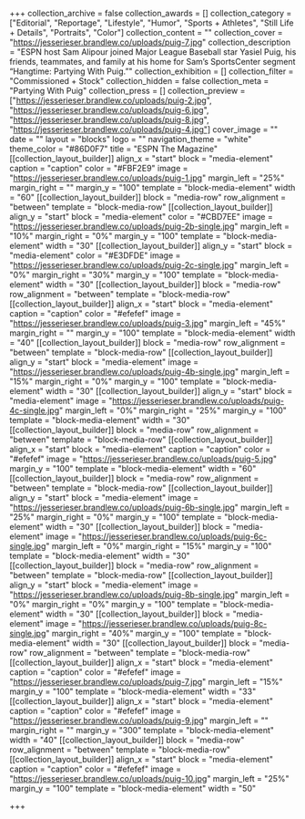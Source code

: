 +++
collection_archive = false
collection_awards = []
collection_category = ["Editorial", "Reportage", "Lifestyle", "Humor", "Sports + Athletes", "Still Life + Details", "Portraits", "Color"]
collection_content = ""
collection_cover = "https://jesserieser.brandlew.co/uploads/puig-7.jpg"
collection_description = "ESPN host Sam Alipour joined Major League Baseball star Yasiel Puig, his friends, teammates, and family at his home for Sam’s SportsCenter segment “Hangtime: Partying With Puig.”"
collection_exhibition = []
collection_filter = "Commissioned + Stock"
collection_hidden = false
collection_meta = "Partying With Puig"
collection_press = []
collection_preview = ["https://jesserieser.brandlew.co/uploads/puig-2.jpg", "https://jesserieser.brandlew.co/uploads/puig-6.jpg", "https://jesserieser.brandlew.co/uploads/puig-8.jpg", "https://jesserieser.brandlew.co/uploads/puig-4.jpg"]
cover_image = ""
date = ""
layout = "blocks"
logo = ""
navigation_theme = "white"
theme_color = "#86D0F7"
title = "ESPN The Magazine"
[[collection_layout_builder]]
align_x = "start"
block = "media-element"
caption = "caption"
color = "#FBF2E9"
image = "https://jesserieser.brandlew.co/uploads/puig-1.jpg"
margin_left = "25%"
margin_right = ""
margin_y = "100"
template = "block-media-element"
width = "60"
[[collection_layout_builder]]
block = "media-row"
row_alignment = "between"
template = "block-media-row"
[[collection_layout_builder]]
align_y = "start"
block = "media-element"
color = "#CBD7EE"
image = "https://jesserieser.brandlew.co/uploads/puig-2b-single.jpg"
margin_left = "10%"
margin_right = "0%"
margin_y = "100"
template = "block-media-element"
width = "30"
[[collection_layout_builder]]
align_y = "start"
block = "media-element"
color = "#E3DFDE"
image = "https://jesserieser.brandlew.co/uploads/puig-2c-single.jpg"
margin_left = "0%"
margin_right = "30%"
margin_y = "100"
template = "block-media-element"
width = "30"
[[collection_layout_builder]]
block = "media-row"
row_alignment = "between"
template = "block-media-row"
[[collection_layout_builder]]
align_x = "start"
block = "media-element"
caption = "caption"
color = "#efefef"
image = "https://jesserieser.brandlew.co/uploads/puig-3.jpg"
margin_left = "45%"
margin_right = ""
margin_y = "100"
template = "block-media-element"
width = "40"
[[collection_layout_builder]]
block = "media-row"
row_alignment = "between"
template = "block-media-row"
[[collection_layout_builder]]
align_y = "start"
block = "media-element"
image = "https://jesserieser.brandlew.co/uploads/puig-4b-single.jpg"
margin_left = "15%"
margin_right = "0%"
margin_y = "100"
template = "block-media-element"
width = "30"
[[collection_layout_builder]]
align_y = "start"
block = "media-element"
image = "https://jesserieser.brandlew.co/uploads/puig-4c-single.jpg"
margin_left = "0%"
margin_right = "25%"
margin_y = "100"
template = "block-media-element"
width = "30"
[[collection_layout_builder]]
block = "media-row"
row_alignment = "between"
template = "block-media-row"
[[collection_layout_builder]]
align_x = "start"
block = "media-element"
caption = "caption"
color = "#efefef"
image = "https://jesserieser.brandlew.co/uploads/puig-5.jpg"
margin_y = "100"
template = "block-media-element"
width = "60"
[[collection_layout_builder]]
block = "media-row"
row_alignment = "between"
template = "block-media-row"
[[collection_layout_builder]]
align_y = "start"
block = "media-element"
image = "https://jesserieser.brandlew.co/uploads/puig-6b-single.jpg"
margin_left = "25%"
margin_right = "0%"
margin_y = "100"
template = "block-media-element"
width = "30"
[[collection_layout_builder]]
block = "media-element"
image = "https://jesserieser.brandlew.co/uploads/puig-6c-single.jpg"
margin_left = "0%"
margin_right = "15%"
margin_y = "100"
template = "block-media-element"
width = "30"
[[collection_layout_builder]]
block = "media-row"
row_alignment = "between"
template = "block-media-row"
[[collection_layout_builder]]
align_y = "start"
block = "media-element"
image = "https://jesserieser.brandlew.co/uploads/puig-8b-single.jpg"
margin_left = "0%"
margin_right = "0%"
margin_y = "100"
template = "block-media-element"
width = "30"
[[collection_layout_builder]]
block = "media-element"
image = "https://jesserieser.brandlew.co/uploads/puig-8c-single.jpg"
margin_right = "40%"
margin_y = "100"
template = "block-media-element"
width = "30"
[[collection_layout_builder]]
block = "media-row"
row_alignment = "between"
template = "block-media-row"
[[collection_layout_builder]]
align_x = "start"
block = "media-element"
caption = "caption"
color = "#efefef"
image = "https://jesserieser.brandlew.co/uploads/puig-7.jpg"
margin_left = "15%"
margin_y = "100"
template = "block-media-element"
width = "33"
[[collection_layout_builder]]
align_x = "start"
block = "media-element"
caption = "caption"
color = "#efefef"
image = "https://jesserieser.brandlew.co/uploads/puig-9.jpg"
margin_left = ""
margin_right = ""
margin_y = "300"
template = "block-media-element"
width = "40"
[[collection_layout_builder]]
block = "media-row"
row_alignment = "between"
template = "block-media-row"
[[collection_layout_builder]]
align_x = "start"
block = "media-element"
caption = "caption"
color = "#efefef"
image = "https://jesserieser.brandlew.co/uploads/puig-10.jpg"
margin_left = "25%"
margin_y = "100"
template = "block-media-element"
width = "50"

+++
